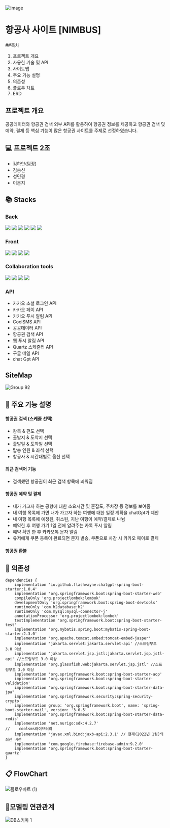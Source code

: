![image](https://github.com/heidi505/advanced_first_project/assets/98313279/b471349b-7f5e-4601-82a5-922300a9ebff)

# 항공사 사이트 [NIMBUS]

##목차

1. 프로젝트 개요
2. 사용한 기술 및 API
3. 사이트맵
4. 주요 기능 설명
5. 의존성
6. 플로우 차트
7. ERD

   
## 프로젝트 개요
공공데이터와 항공권 검색 외부 API를 활용하여 항공권 정보를 제공하고 항공권 검색 및 예약, 결제 등 핵심 기능이 많은 항공권 사이트를 주제로 선정하였습니다.

## 💻 프로젝트 2조
+ 김하얀(팀장)
+ 김승신
+ 성민경
+ 이은지
  
## 📚 Stacks

### Back
<img src="https://img.shields.io/badge/Java-EF2D5E.svg?&style=for-the-badge&logo=Java&logoColor=white"/> <img src="https://img.shields.io/badge/mysql-4479A1?style=for-the-badge&logo=mysql&logoColor=white"> <img src="https://img.shields.io/badge/firebase-FFCA28?style=for-the-badge&logo=firebase&logoColor=white"> <img src="https://img.shields.io/badge/spring-6DB33F?style=for-the-badge&logo=spring&logoColor=white"> <img src="https://img.shields.io/badge/myBatis-003545?style=for-the-badge&logo=myBatis&logoColor=white"> <img src="https://img.shields.io/badge/Jsp-FE5F50?style=for-the-badge&logo=Jsp&logoColor=white"> 

### Front
<img src="https://img.shields.io/badge/html5-E34F26?style=for-the-badge&logo=html5&logoColor=white"> <img src="https://img.shields.io/badge/css3-1572B6?style=for-the-badge&logo=css3&logoColor=white"> <img src="https://img.shields.io/badge/javascript-F7DF1E?style=for-the-badge&logo=javascript&logoColor=black"> <img src="https://img.shields.io/badge/bootstrap-7952B3?style=for-the-badge&logo=bootstrap&logoColor=white">

### Collaboration tools
<img src="https://img.shields.io/badge/figma-0769AD?style=for-the-badge&logo=figma&logoColor=white"> <img src="https://img.shields.io/badge/notion-4FC08D?style=for-the-badge&logo=notion&logoColor=white"> <img src="https://img.shields.io/badge/github-181717?style=for-the-badge&logo=github&logoColor=white"> <img src="https://img.shields.io/badge/git-F05032?style=for-the-badge&logo=git&logoColor=white">

### API
* 카카오 소셜 로그인 API
* 카카오 페이 API
* 카카오 푸시 알림 API
* CoolSMS API
* 공공데이터 API
* 항공권 검색 API
* 웹 푸시 알림 API
* Quartz 스케줄러 API
* 구글 메일 API
* chat Gpt API
  
## SiteMap
![Group 92](https://github.com/heidi505/advanced_first_project/assets/98313279/e366cb62-81ea-4ec9-b4c2-bcf920e24f6c)

## 📓 주요 기능 설명
#### 항공권 검색 (스케줄 선택)
- 왕복 & 편도 선택
- 출발지 & 도착지 선택
- 출발일 & 도착일 선택
- 탑승 인원 & 좌석 선택
- 항공사 & 시간대별로 옵션 선택
#### 최근 검색어 기능
- 검색했던 항공권이 최근 검색 항목에 띄워짐
#### 항공권 예약 및 결제
- 내가 가고자 하는 공항에 대한 소요시간 및 혼잡도, 주차장 등 정보를 보여줌 
- 내 여행 목록에 가면 내가 가고자 하는 여행에 대한 일정 계획을 chatGpt가 제안 
- 내 여행 목록에 예정된, 취소된, 지난 여행이 예약/결제로 나뉨
- 예약한 후 여행 가기 1일 전에 알려주는 카톡 푸시 알림
- 예약 확인 한 후 카카오톡 문자 알림
- 유저에게 쿠폰 등록이 완료되면 문자 발송, 쿠폰으로 차감 시 카카오 페이로 결제
#### 항공권 환불  

  
## 🔖 의존성
```
dependencies {
    implementation 'io.github.flashvayne:chatgpt-spring-boot-starter:1.0.4'
    implementation 'org.springframework.boot:spring-boot-starter-web'
    compileOnly 'org.projectlombok:lombok'
    developmentOnly 'org.springframework.boot:spring-boot-devtools'
    runtimeOnly 'com.h2database:h2'
    runtimeOnly 'com.mysql:mysql-connector-j'
    annotationProcessor 'org.projectlombok:lombok'
    testImplementation 'org.springframework.boot:spring-boot-starter-test'
    implementation 'org.mybatis.spring.boot:mybatis-spring-boot-starter:2.3.0'
    implementation 'org.apache.tomcat.embed:tomcat-embed-jasper'
    implementation 'jakarta.servlet:jakarta.servlet-api' //스프링부트 3.0 이상
    implementation 'jakarta.servlet.jsp.jstl:jakarta.servlet.jsp.jstl-api' //스프링부트 3.0 이상
    implementation 'org.glassfish.web:jakarta.servlet.jsp.jstl' //스프링부트 3.0 이상
    implementation 'org.springframework.boot:spring-boot-starter-aop'
    implementation 'org.springframework.boot:spring-boot-starter-validation'
    implementation "org.springframework.boot:spring-boot-starter-data-jpa"
    implementation 'org.springframework.security:spring-security-crypto'
    implementation group: 'org.springframework.boot', name: 'spring-boot-starter-mail', version: '3.0.5'
    implementation 'org.springframework.boot:spring-boot-starter-data-redis'
    implementation 'net.nurigo:sdk:4.2.7'
//    coolsms라이브러리
    implementation 'javax.xml.bind:jaxb-api:2.3.1' // 현재(2022년 1월)의 최신 버전
    implementation 'com.google.firebase:firebase-admin:9.2.0'
    implementation 'org.springframework.boot:spring-boot-starter-quartz'
}
```

  
## 📋 FlowChart
![플로우차트 (1)](https://github.com/heidi505/advanced_first_project/assets/98313279/0fdb67aa-5b92-4290-9c03-760a3bd5f79f)  

  
## 📒모델링 연관관계
![DB스키마 1](https://github.com/heidi505/advanced_first_project/assets/98313279/11f6d5e1-99ab-4866-9bcf-079fdf32f81e)
